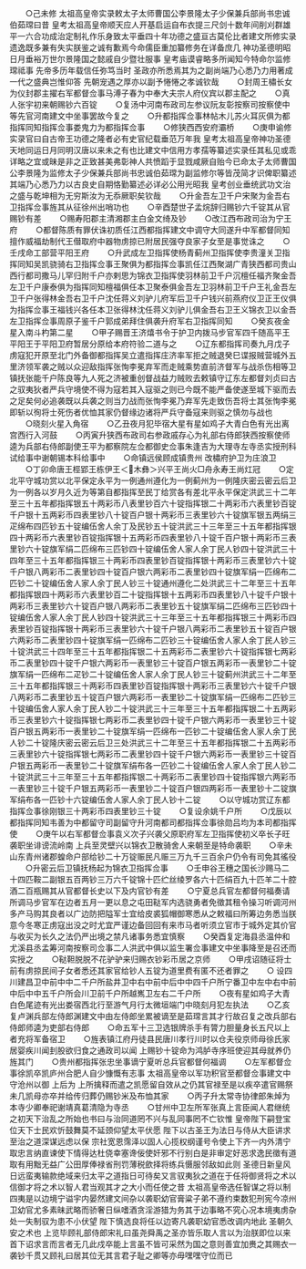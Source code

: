 <!-- { "loadSidebar": true } -->
　　○己未修  太祖高皇帝实录敕太子太师曹国公李景隆太子少保兼兵部尚书忠诚伯茹瑺曰昔  皇考太祖高皇帝顺天应人开基启运自布衣提三尺剑十数年间削刈群雄平一六合功成治定制礼作乐身致太平垂四十年功德之盛亘古莫伦比者建文所修实录遗逸既多兼有失实朕鉴之诚有歉焉今命儒臣重加纂修务在详备庶几  神功圣德明昭日月垂裕万世尔景隆国之懿戚自少暨壮服事  皇考庙谟睿略多所闻知今特命尔监修瑺祗事  先帝多历年载信任弥笃当时  圣政亦所悉焉其为之副尚端乃心悉乃力用著成一代之盛典岂惟仰答  先朝宠遇之厚亦以副予惓惓之孝诚钦哉
　　○封周王橚长女为仪封郡主擢右军都督佥事马溥子春为中奉大夫宗人府仪宾以郡主配之
　　○真人张宇初来朝赐钞六百锭
　　○复汤中河南布政司左参议阮友彰按察司按察使中等先官河南建文中坐事罢故今复之
　　○升都指挥佥事林帖木儿苏火耳灰俱为都指挥同知指挥佥事娄鬼力为都指挥佥事
　　○修狭西西安府灞桥
　　○庚申谕修实录官曰自古帝王功德之隆者必有史官纪载垂范万年我  皇考太祖高皇帝神功圣德  天地同运日月同明汉唐以来未之有也比建文中信用方孝孺等纂述实录任其私见或乖详略之宜或昧是非之正致甚美弗彰神人共愤蹈于显戮咸厥自贻今已命太子太师曹国公李景隆为监修太子少保兼兵部尚书忠诚伯茹瑺为副监修尔等皆茂简才识俾职纂述其端乃心悉乃力以古良史自期恪勤纂述必详必公用光昭我  皇考创业垂统武功文治之盛与乾坤相为无穷斯汝为无忝厥职矣钦哉
　　○升金吾左卫千户宋聚为金吾右卫指挥佥事旌其从征徐州出哨功也
　　○辛酉楚世子孟烷辞归赐钞六千锭其从官赐钞有差
　　○赐寿阳郡主清湘郡主白金文绮及钞
　　○改江西布政司治为宁王府
　　○都督陈质有罪伏诛初质任江西都指挥建文中调守大同遂升中军都督同知擅作威福劫制代王僣取府中器物虏掠已附居民强夺良家子女至是事觉诛之
　　○壬戌命工部营平阳王府
　　○升武成左卫指挥使杨青蓟州卫指挥使李贵潼关卫指挥同知吴凯骁骑右卫指挥佥事王聚俱为都指挥佥事凯任江西聚湖广青狭西都司贵山西行都司撒马儿罕归附千户亦剌思为锦衣卫指挥使羽林前卫千户沉檀任福齐聚金吾左卫千户康泰俱为指挥同知檀福俱任本卫聚泰俱金吾左卫羽林前卫千户王礼金吾左卫千户张得林金吾右卫千户沈任蒋义刘驴儿府军后卫千户钱兴前燕府仪卫正王仪俱为指挥佥事王福钱兴各任本卫张得林沈任蒋义刘驴儿俱金吾右卫王义锦衣卫以金吾左卫指挥佥事周原子鉴千户郭成弟拜住俱袭升府军右卫指挥同知
　　○癸亥夜金星入南斗杓第二星
　　○甲子赐晋王济熺书令于护卫内拨马步官军四千随高平王平阳王于平阳卫府暂居分原给本府符验二道与之
　　○辽东都指挥司奏九月戊子虏寇犯开原至北门外备御都指挥吴立遣指挥庄济率军拒之贼退癸巳谍报贼营城外五里济领军袭之贼以众迎敌指挥张恂李冕弃军而走贼乘势直前济督军与战杀伤相等卫镇抚张能千户陈良等九人死之济被重创督战益力贼败去敕镇守辽东左都督刘贞曰古之驭夷狄者严兵守境使不得为寇若其入寇驱之则已今既不能严备使遂至城下驱而去之足矣何必追袭既以兵袭之则当力战而张恂李冕乃弃军先走致伤吾将士其张恂李冕即斩以徇将士死伤者优恤其家仍督缘边诸将严兵守备寇来则驱之慎勿与战也
　　○晓刻火星入角宿
　　○乙丑夜月犯毕宿大星有星如鸡子大青白色有光出离宫西行入河鼓
　　○丙寅升狭西布政司右参政戚存心为礼部右侍郎狭西按察使师逵为兵部右侍郎副使王平为都察院左佥都御史佥事朱逢吉为大理寺左寺丞实授刑科试给事中谢朝锡本科给事中
　　○命镇远侯顾成镇贵州  改橚府护卫为庄浪卫
　　○丁卯命唐王桱郢王栋伊王＜木彝＞兴平王尚火□舟永寿王尚灴冠
　　○定北平守城功赏以北平保定永平为一例通州遵化为一例蓟州为一例隆庆密云密云后卫为一例各以岁月久近为等第自都指挥至民丁给赏各有差北平永平保定洪武三十二年至三十五年都指挥银五十两彩币八表里钞百六十锭指挥银二十两彩币六表里钞百锭千户银十五两彩币四表里钞八十锭百户银十两彩币三表里钞六十锭旗军银五两绢三疋绵布四匹钞五十锭编伍舍人余丁及民钞五十锭洪武三十三年至三十五年都指挥银四十两彩币六表里钞百锭指挥银十五两彩币四表里钞八十锭千百户银十两彩币三表里钞六十锭旗军绢二匹绵布三匹钞四十锭编伍舍人家人余丁民人钞四十锭洪武三十四年至三十五年都指挥银三十两彩币四表里钞百锭指挥银十两彩币三表里钞六十锭千户银八两彩币二表里钞四十锭百户银六两彩币二表里钞四十锭旗军绢一匹绵布二匹钞二十锭编伍舍人家人余丁民人钞三十锭通州遵化二处洪武三十二年至三十五年都指挥银四十两彩币六表里钞百二十锭指挥银十五两彩币四表里钞八十锭千户银十两彩币三表里钞六十锭百户银八两彩币二表里钞五十锭旗军绢二匹绵布三匹钞四十锭编伍舍人家人余丁民人钞四十锭洪武三十三年至三十五年都指挥银三十两彩币四表里钞百锭指挥银十两彩币三表里钞六十锭千户银八两彩币二表里钞五十锭百户银六两彩币二表里钞四十锭旗军绢一匹绵布二匹钞三十锭编伍舍人家人余丁民人钞三十锭洪武三十四年至三十五年都指挥银二十五两彩币二表里钞六十锭指挥银七两彩币二表里钞四十锭千户银六两彩币一表里钞三十锭百户银五两彩币一表里钞二十锭旗军绢一匹绵布二疋钞二十锭编伍舍人家人余丁民人钞三十锭蓟州洪武三十二年至三十五年都指挥银三十两彩币四表里钞百锭指挥银十两彩币三表里钞六十锭千户银八两彩币二表里钞五十锭百户银六两彩币一表里钞二十锭旗军绢一匹绵布二匹钞三十锭编伍舍人家人余丁民人钞二十锭洪武三十三年至三十五年都指挥银二十五两彩币三表里钞六十锭指挥银七两彩币二表里钞四十锭千户银六两彩币一表里钞三十锭百户银五两彩币一表里钞二十锭旗军绢一匹绵布一匹钞二十锭编伍舍人家人余丁民人钞二十锭隆庆密云密云后卫三处洪武三十二年至三十五年都指挥银二十五两彩币三表里钞六十锭指挥银七两彩币二表里钞四十锭千户银六两彩币一表里钞三十锭百户银五两彩币一表里钞二十锭旗军绢布各一匹钞二十锭编伍舍人家人余丁民人钞二十锭洪武三十三年至三十五年都指挥银二十两彩币二表里钞四十锭指挥银六两彩币一表里钞三十锭千户银五两彩币一表里钞二十锭百户银四两彩币一表里钞十二锭旗军绢布各一匹钞十六锭编伍舍人家人余丁民人钞十二锭
　　○以守城功赏辽东都指挥佥事徐刚银三十两彩币四表里钞三十锭
　　○复设余姚千户所
　　○戊辰以都指挥同知韦善为中都留守司副留守升河南都司都指挥佥事徐勋吕均为本司都指挥使
　　○庚午以右军都督佥事袁义次子兴袭父原职府军左卫指挥使初义卒长子旺袭职坐诽谤流岭南  上兵至灵壁兴以锦衣卫散骑舍人来朝至是特命袭职
　　○辛未山东青州诸郡蝗命户部给钞二十万锭赈民凡赈三万九千三百余户仍令有司免其徭役
　　○升密云后卫镇抚杨起为锦衣卫指挥佥事
　　○壬申谷王穗之国长沙赐马二十四匹鞍二副银五百两钞三万六千锭锦十匹纻丝绫罗各六十匹绢百九十匹羊二十腔酒二百瓶赐其从官都督长史以下及内官钞有差
　　○宁夏总兵官左都督何福奏请所调马步官军在边者五月一更以息之屯田鞑军内选骁勇者免徵其租令操习听调河州多产马购其良者以广边防把隘军士宜给皮裘狐帽御寒悉从之敕福曰所筹边务悉当朕意今冬寒正虏寇出没之时尤宜严谨边备回回有来市马者听须立官市于城外定其价官与收买为长久之法仍严出境之禁凡诸事务悉宜慎察
　　○癸酉复定海县丞温仲和尤溪县丞孟筹河南按察司佥事二人洪武中俱以监生署佥事建文中坐事降至是召还而实授之
　　○鞑靼脱脱不花驴驴来归赐衣钞彩币居之京师
　　○甲戌诏随征将士前有虏掠民间子女者悉还其家官给钞人五锭为道里费有匿不还者罪之
　　○  设四川建昌卫中前中中二千户所盐井卫中右中前中后中中四千户所宁番卫中左中右中前中后中中五千户所会川卫前千户所越嶲卫左右二千户所
　　○夜有星如鸡子大青白色尾迹有光出娄宿西北行至游气月行太微垣端门中晓刻月犯左执法
　　○乙亥复卢渊兵部左侍郎渊建文中由左侍郎坐累被谪至是茹瑺言其才行故召复之改兵部右侍郎师逵为吏部右侍郎
　　○命五军十三卫选银牌杀手有膂力胆量身长五尺以上者充将军备宿卫
　　○旌表镇江府丹徒县民唐川孝行川时以仓夫役京师母徐氏家居婴疾川闻刲股欲归食之通政司以闻  上赐钞十锭命为鸿胪寺序班使迎其母就养仍旌其门
　　○贵州都指挥张忠坐事谪宁夏听总兵官都督何福调
　　○左军都督佥事徐凯卒凯庐州合肥人自少慷慨有志事  太祖高皇帝以军功积官至都督佥事建文中守沧州以御  上后为  上所擒释而遣之凯愿留自效从之仍其官禄至是以疾卒遣官赐祭未几凯母亦卒并给传归葬仍赐钞米及布恤其家
　　○丙子升太常寺协律郎朱焯为本寺少卿奉祀谢靖真葛清隐为寺丞
　　○甘州中卫左所军张真上言臣闻人君继统之初天下治乱之所始也书曰与治同道罔不兴与乱同事罔不亡钦惟  皇帝陛下嗣登宝位天下士民欢忻鼓舞莫不延颈仰望太平伏愿  陛下以古圣王为法日与侍从大臣讲求至治之道深谋远虑以保  宗社宽恩霈泽以固人心揽权纲谨号令使上下齐一内外清宁取忠言纳直谏使下情得达杜侥幸塞谗佞使奸邪不行别白是非审定好恶求逸民徵有道取有用黜无益广公田厚俸禄省刑罚薄税歛择将练兵慑服邻敌如此则  圣德日新皇风日远蛮夷输款绝域来归太平之道指日可待矣又言驭夷狄之道在于任将御贤将之术以信御才将之术以智人君当观其才之大小而任使之昔  太祖高皇帝选任智谋之将以制四夷是以边境宁谥宇内晏然建文间杂以袭职幼官膏粱子弟不遵约束数犯刑宪今凉州卫幼官尤多素昧武略而骄奢日纵嗜酒贪淫游猎为务其于边事略不究心况本境夷虏杂处一失制驭为患不小伏望  陛下慎选良将任以边寄凡袭职幼官悉改调内地此  圣朝久安之术也  上览毕顾礼部侍郎宋礼曰虽尧舜禹之圣亦皆乐取人言以为治朕即位以来首下诏求言而言者无几此戍卒能上言虽不皆可采然为国之意则善宜加赉之其赐衣一袭钞千贯又顾礼曰居其位无其言君子耻之卿等亦毋嘿嘿守位而已
